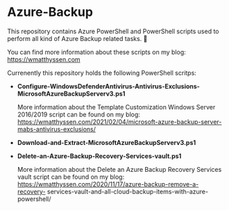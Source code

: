 # Azure-Backup

This repository contains Azure PowerShell and PowerShell scripts used to perform all kind of Azure Backup related tasks. 🚀

You can find more information about these scripts on my blog: https://wmatthyssen.com

Currenently this repository holds the following PowerShell scritps:

- **Configure-WindowsDefenderAntivirus-Antivirus-Exclusions-MicrosoftAzureBackupServerv3.ps1**

  More information about the Template Customization Windows Server 2016/2019 script can be found on my blog: https://wmatthyssen.com/2021/02/04/microsoft-azure-backup-server-mabs-antivirus-exclusions/
  
- **Download-and-Extract-MicrosoftAzureBackupServerv3.ps1**

- **Delete-an-Azure-Backup-Recovery-Services-vault.ps1**

  More information about the Delete an Azure Backup Recovery Services vault script can be found on my blog: https://wmatthyssen.com/2020/11/17/azure-backup-remove-a-recovery-        services-vault-and-all-cloud-backup-items-with-azure-powershell/
